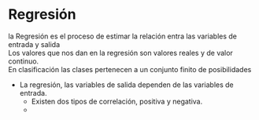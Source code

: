 # Regresión
<div class="tipBox"> la Regresión es el proceso de estimar la relación entra las variables de entrada y salida </div>
Los valores que nos dan en la regresión son valores reales y de valor continuo.
<div class="noteBox"> En clasificación las clases pertenecen a un conjunto finito de posibilidades</div>

- La regresión, las variables de salida dependen de las variables de entrada.
	- Existen dos tipos de correlación, positiva y negativa.
	- 
